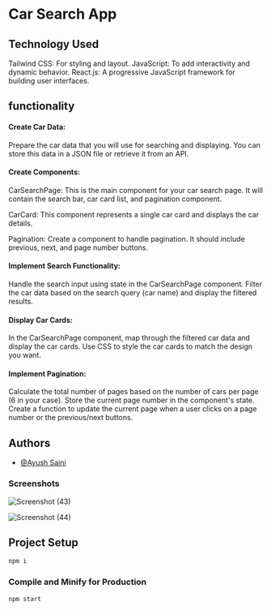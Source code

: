 # Car Search App

## Technology Used 

Tailwind CSS: For styling and layout.
JavaScript: To add interactivity and dynamic behavior.
React.js: A progressive JavaScript framework for building user interfaces.
    

## functionality

#### Create Car Data:
Prepare the car data that you will use for searching and displaying. You can store this data in a JSON file or retrieve it from an API.

#### Create Components:

CarSearchPage: This is the main component for your car search page. It will contain the search bar, car card list, and pagination component.

CarCard: This component represents a single car card and displays the car details.

Pagination: Create a component to handle pagination. It should include previous, next, and page number buttons.

#### Implement Search Functionality:

Handle the search input using state in the CarSearchPage component.
Filter the car data based on the search query (car name) and display the filtered results.

#### Display Car Cards:

In the CarSearchPage component, map through the filtered car data and display the car cards.
Use CSS to style the car cards to match the design you want.

#### Implement Pagination:

Calculate the total number of pages based on the number of cars per page (6 in your case).
Store the current page number in the component's state.
Create a function to update the current page when a user clicks on a page number or the previous/next buttons.
## Authors

- [@Ayush Saini](https://github.com/aayushsaini4141)

### Screenshots

![Screenshot (43)](https://github.com/aayushsaini4141/car-search-webapp/assets/105410384/1245bee3-0c11-4e33-a3d1-e9ee2ee89de5)

![Screenshot (44)](https://github.com/aayushsaini4141/car-search-webapp/assets/105410384/8b76390c-3694-4829-a416-e3703ccee69a)


## Project Setup

```sh
npm i
```


### Compile and Minify for Production

```sh
npm start
```
